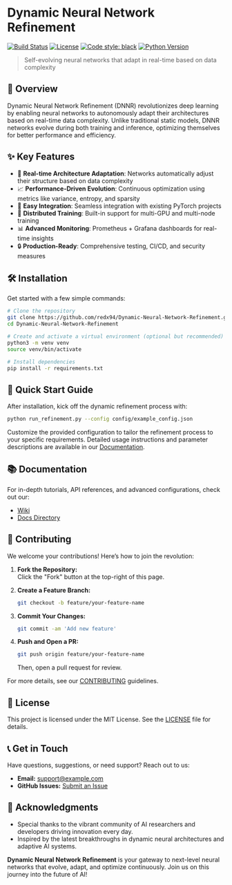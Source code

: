 # Dynamic Neural Network Refinement
[![Build Status](https://github.com/redx94/Dynamic-Neural-Network-Refinement/actions/workflows/ci.yml/badge.svg)](https://github.com/redx94/Dynamic-Neural-Network-Refinement/actions)
[![License](https://img.shields.io/badge/license-AGPL%20v3-blue.svg)](https://www.gnu.org/licenses/agpl-3.0)
[![Code style: black](https://img.shields.io/badge/code%20style-black-000000.svg)](https://github.com/psf/black)
[![Python Version](https://img.shields.io/badge/python-3.9%2B-blue)](https://www.python.org/downloads/)

> Self-evolving neural networks that adapt in real-time based on data complexity

## 🚀 Overview

Dynamic Neural Network Refinement (DNNR) revolutionizes deep learning by enabling neural networks to autonomously adapt their architectures based on real-time data complexity. Unlike traditional static models, DNNR networks evolve during both training and inference, optimizing themselves for better performance and efficiency.

## ✨ Key Features

- 🔄 **Real-time Architecture Adaptation**: Networks automatically adjust their structure based on data complexity
- 📈 **Performance-Driven Evolution**: Continuous optimization using metrics like variance, entropy, and sparsity
- 🔌 **Easy Integration**: Seamless integration with existing PyTorch projects
- 🚅 **Distributed Training**: Built-in support for multi-GPU and multi-node training
- 📊 **Advanced Monitoring**: Prometheus + Grafana dashboards for real-time insights
- 🔒 **Production-Ready**: Comprehensive testing, CI/CD, and security measures

## 🛠️ Installation

Get started with a few simple commands:

```bash
# Clone the repository
git clone https://github.com/redx94/Dynamic-Neural-Network-Refinement.git
cd Dynamic-Neural-Network-Refinement

# Create and activate a virtual environment (optional but recommended)
python3 -m venv venv
source venv/bin/activate

# Install dependencies
pip install -r requirements.txt
```

## 🚀 Quick Start Guide

After installation, kick off the dynamic refinement process with:

```bash
python run_refinement.py --config config/example_config.json
```

Customize the provided configuration to tailor the refinement process to your specific requirements. Detailed usage instructions and parameter descriptions are available in our [Documentation](docs/).

## 📚 Documentation

For in-depth tutorials, API references, and advanced configurations, check out our:  
- [Wiki](https://github.com/redx94/Dynamic-Neural-Network-Refinement/wiki)  
- [Docs Directory](docs/)

## 🤝 Contributing

We welcome your contributions! Here’s how to join the revolution:

1. **Fork the Repository:**  
   Click the "Fork" button at the top-right of this page.

2. **Create a Feature Branch:**
   ```bash
   git checkout -b feature/your-feature-name
   ```

3. **Commit Your Changes:**
   ```bash
   git commit -am 'Add new feature'
   ```

4. **Push and Open a PR:**
   ```bash
   git push origin feature/your-feature-name
   ```
   Then, open a pull request for review.

For more details, see our [CONTRIBUTING](CONTRIBUTING.md) guidelines.

## 📜 License

This project is licensed under the MIT License. See the [LICENSE](LICENSE) file for details.

## 📞 Get in Touch

Have questions, suggestions, or need support? Reach out to us:

- **Email:** support@example.com  
- **GitHub Issues:** [Submit an Issue](https://github.com/redx94/Dynamic-Neural-Network-Refinement/issues)

## 🙏 Acknowledgments

- Special thanks to the vibrant community of AI researchers and developers driving innovation every day.
- Inspired by the latest breakthroughs in dynamic neural architectures and adaptive AI systems.

**Dynamic Neural Network Refinement** is your gateway to next-level neural networks that evolve, adapt, and optimize continuously. Join us on this journey into the future of AI!

